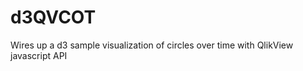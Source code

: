 d3QVCOT
==========

Wires up a d3 sample visualization of circles over time with QlikView javascript API
